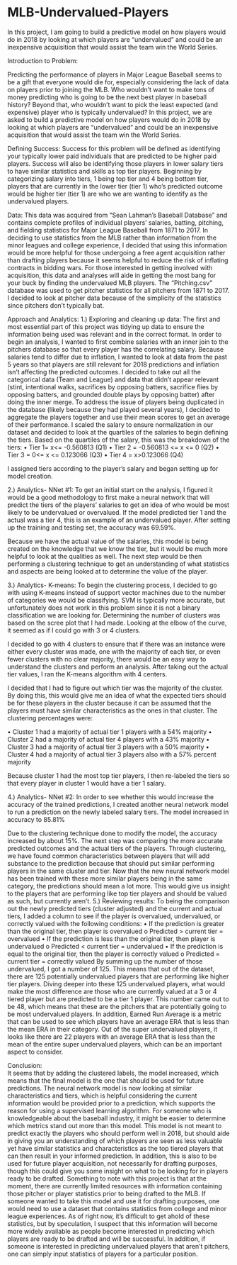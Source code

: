 # MLB-Undervalued-Players
In this project, I am going to build a predictive model on how players would do in 2018 by looking at which players are “undervalued” and could be an inexpensive acquisition that would assist the team win the World Series.

Introduction to Problem:

Predicting the performance of players in Major League Baseball seems to be a gift that everyone would die for, especially considering the lack of data on players prior to joining the MLB. Who wouldn’t want to make tons of money predicting who is going to be the next best player in baseball history? Beyond that, who wouldn’t want to pick the least expected (and expensive) player who is typically undervalued? In this project, we are asked to build a predictive model on how players would do in 2018 by looking at which players are “undervalued” and could be an inexpensive acquisition that would assist the team win the World Series. 

Defining Success:
Success for this problem will be defined as identifying your typically lower paid individuals that are predicted to be higher paid players. Success will also be identifying those players in lower salary tiers to have similar statistics and skills as top tier players. Beginning by categorizing salary into tiers, 1 being top tier and 4 being bottom tier, players that are currently in the lower tier (tier 1) who’s predicted outcome would be higher tier (tier 1) are who we are wanting to identify as the undervalued players.

Data:
This data was acquired from “Sean Lahman’s Baseball Database” and contains complete profiles of individual players’ salaries, batting, pitching, and fielding statistics for Major League Baseball from 1871 to 2017. In deciding to use statistics from the MLB rather than information from the minor leagues and college experience, I decided that using this information would be more helpful for those undergoing a free agent acquisition rather than drafting players because it seems helpful to reduce the risk of inflating contracts in bidding wars. For those interested in getting involved with acquisition, this data and analyses will aide in getting the most bang for your buck by finding the undervalued MLB players. The “Pitching.csv” database was used to get pitcher statistics for all pitchers from 1871 to 2017. I decided to look at pitcher data because of the simplicity of the statistics since pitchers don’t typically bat. 

Approach and Analytics:
1.) Exploring and cleaning up data: The first and most essential part of this project was tidying up data to ensure the information being used was relevant and in the correct format. In order to begin an analysis, I wanted to first combine salaries with an inner join to the pitchers database so that every player has the correlating salary. Because salaries tend to differ due to inflation, I wanted to look at data from the past 5 years so that players are still relevant for 2018 predictions and inflation isn’t affecting the predicted outcomes. I decided to take out all the categorical data (Team and League) and data that didn’t appear relevant (stint, intentional walks, sacrifices by opposing batters, sacrifice flies by opposing batters, and grounded double plays by opposing batter) after doing the inner merge. To address the issue of players being duplicated in the database (likely because they had played several years), I decided to aggregate the players together and use their mean scores to get an average of their performance. I scaled the salary to ensure normalization in our dataset and decided to look at the quartiles of the salaries to begin defining the tiers. 
Based on the quartiles of the salary, this was the breakdown of the tiers:
•	Tier 1= x<= -0.560813 (Q1)
•	Tier 2 = -0.560813 <= x <= 0 (Q2)
•	Tier 3 = 0<= x <=  0.123066 (Q3)
•	Tier 4 = x>0.123066 (Q4)

I assigned tiers according to the player’s salary and began setting up for model creation. 

2.) Analytics- NNet #1: To get an initial start on the analysis, I figured it would be a good methodology to first make a neural network that will predict the tiers of the players’ salaries to get an idea of who would be most likely to be undervalued or overvalued. If the model predicted tier 1 and the actual was a tier 4, this is an example of an undervalued player.  After setting up the training and testing set, the accuracy was 69.59%.

Because we have the actual value of the salaries, this model is being created on the knowledge that we know the tier, but it would be much more helpful to look at the qualities as well. The next step would be then performing a clustering technique to get an understanding of what statistics and aspects are being looked at to determine the value of the player. 


3.) Analytics- K-means: To begin the clustering process, I decided to go with using K-means instead of support vector machines due to the number of categories we would be classifying. SVM is typically more accurate, but unfortunately does not work in this problem since it is not a binary classification we are looking for. Determining the number of clusters was based on the scree plot that I had made. Looking at the elbow of the curve, it seemed as if I could go with 3 or 4 clusters.

 
I decided to go with 4 clusters to ensure that if there was an instance were either every cluster was made, one with the majority of each tier, or even fewer clusters with no clear majority, there would be an easy way to understand the clusters and perform an analysis. After taking out the actual tier values, I ran the K-means algorithm with 4 centers.
 
I decided that I had to figure out which tier was the majority of the cluster. By doing this, this would give me an idea of what the expected tiers should be for these players in the cluster because it can be assumed that the players must have similar characteristics as the ones in that cluster. The clustering percentages were: 

•	Cluster 1 had a majority of actual tier 1 players with a 54% majority
•	Cluster 2 had a majority of actual tier 4 players with a 43% majority
•	Cluster 3 had a majority of actual tier 3 players with a 50% majority
•	Cluster 4 had a majority of actual tier 3 players also with a 57% percent majority

Because cluster 1 had the most top tier players, I then re-labeled the tiers so that every player in cluster 1 would have a tier 1 salary. 


4.) Analytics- NNet #2: In order to see whether this would increase the accuracy of the trained predictions, I created another neural network model to run a prediction on the newly labeled salary tiers. The model increased in accuracy to 85.81%  

Due to the clustering technique done to modify the model, the accuracy increased by about 15%. The next step was comparing the more accurate predicted outcomes and the actual tiers of the players. Through clustering, we have found common characteristics between players that will add substance to the prediction because that should put similar performing players in the same cluster and tier. Now that the new neural network model has been trained with these more similar players being in the same category, the predictions should mean a lot more. This would give us insight to the players that are performing like top tier players and should be valued as such, but currently aren’t. 
5.) Reviewing results: To being the comparison out the newly predicted tiers (cluster adjusted) and the current and actual tiers, I added a column to see if the player is overvalued, undervalued, or correctly valued with the following conditions: 
•	 If the prediction is greater than the original tier, then player is overvalued
  o	Predicted > current tier = overvalued
•	If the prediction is less than the original tier, then player is undervalued
  o	Predicted < current tier = undervalued
•	If the prediction is equal to the original tier, then the player is correctly valued
  o	Predicted = current tier = correctly valued
By summing up the number of those undervalued, I got a number of 125. This means that out of the dataset, there are 125 potentially undervalued players that are performing like higher tier players. Diving deeper into these 125 undervalued players, what would make the most difference are those who are currently valued at a 3 or 4 tiered player but are predicted to be a tier 1 player. This number came out to be 48, which means that these are the pitchers that are potentially going to be most undervalued players. In addition, Earned Run Average is a metric that can be used to see which players have an average ERA that is less than the mean ERA in their category. Out of the super undervalued players, it looks like there are 22 players with an average ERA that is less than the mean of the entire super undervalued players, which can be an important aspect to consider.

Conclusion:  
It seems that by adding the clustered labels, the model increased, which means that the final model is the one that should be used for future predictions. The neural network model is now looking at similar characteristics and tiers, which is helpful considering the current information would be provided prior to a prediction, which supports the reason for using a supervised learning algorithm. For someone who is knowledgeable about the baseball industry, it might be easier to determine which metrics stand out more than this model. This model is not meant to predict exactly the players who should perform well in 2018, but should aide in giving you an understanding of which players are seen as less valuable yet have similar statistics and characteristics as the top tiered players that can then result in your informed prediction. In addition, this is also to be used for future player acquisition, not necessarily for drafting purposes, though this could give you some insight on what to be looking for in players ready to be drafted. Something to note with this project is that at the moment, there are currently limited resources with information containing those pitcher or player statistics prior to being drafted to the MLB. If someone wanted to take this model and use it for drafting purposes, one would need to use a dataset that contains statistics from college and minor league experiences. As of right now, it’s difficult to get ahold of these statistics, but by speculation, I suspect that this information will become more widely available as people become interested in predicting which players are ready to be drafted and will be successful. In addition, if someone is interested in predicting undervalued players that aren’t pitchers, one can simply input statistics of players for a particular position.  

